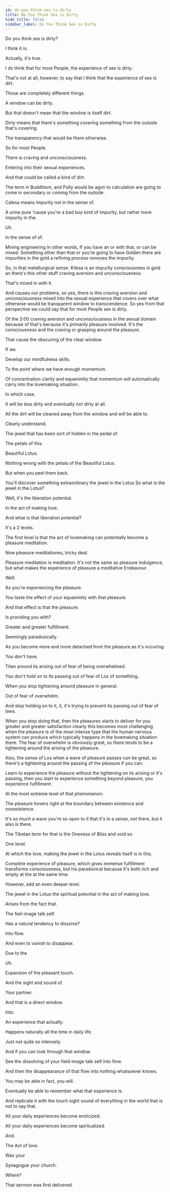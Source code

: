 ```yaml
---
id: do-you-think-sex-is-dirty
title: Do You Think Sex is Dirty
hide_title: false
sidebar_label: Do You Think Sex is Dirty
---
```

Do you think sex is dirty?

I think it is.

Actually, it's true.

I do think that for most People, the experience of sex is dirty.

That's not at all, however, to say that I think that the experience of sex is dirt.

Those are completely different things.

A window can be dirty.

But that doesn't mean that the window is itself dirt.

Dirty means that there's something covering something from the outside that's covering.

The transparency that would be there otherwise.

So for most People.

There is craving and unconsciousness.

Entering into their sexual experiences.

And that could be called a kind of dirt.

The term in Buddhism, and Polly would be agon to calculation are going to come in secondary or coming from the outside.

Calesa means impurity not in the sense of.

A urine pure 'cause you're a bad boy kind of impurity, but rather more impurity in the.

Uh.

In the sense of of.

Mining engineering In other words, If you have an or with that, or can be mixed. Something other than that or you're going to have Golden there are impurities in the gold a refining process removes the impurity.

So, in that metallurgical sense. Kilesa is an impurity consciousness is gold an there's this other stuff craving aversion and unconsciousness.

That's mixed in with it.

And causes our problems, so yes, there is this craving aversion and unconsciousness mixed into the sexual experience that covers over what otherwise would be transparent window to transcendence. So yes from that perspective we could say that for most People sex is dirty.

Of the 3:00 craving aversion and unconsciousness in the sexual domain because of that's because it's primarily pleasure involved. It's the consciousness and the craving or grasping around the pleasure.

That cause the obscuring of the clear window.

If we

Develop our mindfulness skills.

To the point where we have enough momentum.

Of concentration clarity and equanimity that momentum will automatically carry into the lovemaking situation.

In which case.

It will be less dirty and eventually not dirty at all.

All the dirt will be cleaned away from the window and will be able to.

Clearly understand.

The jewel that has been sort of hidden in the pedal of.

The petals of this.

Beautiful Lotus.

Nothing wrong with the petals of the Beautiful Lotus.

But when you peel them back.

You'll discover something extraordinary the jewel in the Lotus So what is the jewel in the Lotus?

Well, it's the liberation potential.

In the act of making love.

And what is that liberation potential?

It's a 2 levels.

The first level is that the act of lovemaking can potentially become a pleasure meditation.

Now pleasure meditationes, tricky deal.

Pleasure meditation is meditation. It's not the same as pleasure indulgence, but what makes the experience of pleasure a meditative Endeavour.

Well.

As you're experiencing the pleasure.

You taste the effect of your equanimity with that pleasure.

And that effect is that the pleasure.

Is providing you with?

Greater and greater fulfillment.

Seemingly paradoxically.

As you become more and more detached from the pleasure as it's occuring.

You don't have.

Titan around its arising out of fear of being overwhelmed.

You don't hold on to its passing out of fear of Los of something.

When you stop tightening around pleasure in general.

Out of fear of overwhelm.

And stop holding on to it, it, it's trying to prevent its passing out of fear of laws.

When you stop doing that, then the pleasures starts to deliver for you greater and greater satisfaction clearly this becomes most challenging when the pleasure is of the most intense type that the human nervous system can produce which typically happens in the lovemaking situation there. The fear of overwhelm is obviously great, so there tends to be a tightening around the arising of the pleasure.

Also, the sense of Los when a wave of pleasure passes can be great, so there's a tightening around the passing of the pleasure if you can.

Learn to experience the pleasure without the tightening on its arising or it's passing, then you start to experience something beyond pleasure, you experience fulfillment.

At the most extreme level of that phenomenon.

The pleasure hovers right at the boundary between existence and nonexistence.

It's so much a wave you're so open to it that it's in a sense, not there, but it also is there.

The Tibetan term for that is the Oneness of Bliss and void so.

One level.

At which the love, making the jewel in the Lotus reveals itself is in this.

Complete experience of pleasure, which gives immense fulfillment transforms consciousness, but his paradoxical because it's both rich and empty at the at the same time.

However, add an even deeper level.

The jewel in the Lotus the spiritual potential in the act of making love.

Arises from the fact that.

The feel image talk self.

Has a natural tendency to dissolve?

Into flow.

And even to vanish to disappear.

Due to the

Uh.

Expansion of the pleasant touch.

And the sight and sound of.

Your partner.

And that is a direct window.

Into.

An experience that actually.

Happens naturally all the time in daily life.

Just not quite so intensely.

And if you can look through that window.

See the dissolving of your field image talk self into flow.

And then the disappearance of that flow into nothing whatsoever knows.

You may be able in fact, you will.

Eventually be able to remember what that experience is.

And replicate it with the touch sight sound of everything in the world that is not to say that.

All your daily experiences become eroticized.

All your daily experiences become spiritualized.

And.

The Act of love.

Was your

Synagogue your church.

Where?

That sermon was first delivered.

